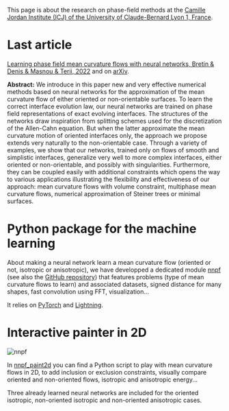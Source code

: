 This page is about the research on phase-field methods at the [Camille Jordan Institute (ICJ) of the University of Claude-Bernard Lyon 1, France](http://math.univ-lyon1.fr/?lang=en).

# Last article

[Learning phase field mean curvature flows with neural networks, Bretin & Denis & Masnou & Terii, 2022](https://www.sciencedirect.com/science/article/pii/S0021999122006416) and on [arXiv](https://arxiv.org/abs/2112.07343).

**Abstract:**
We introduce in this paper new and very effective numerical methods based on neural networks for the approximation of the mean curvature flow of either oriented or non-orientable surfaces. To learn the correct interface evolution law, our neural networks are trained on phase field representations of exact evolving interfaces. The structures of the networks draw inspiration from splitting schemes used for the discretization of the Allen-Cahn equation. But when the latter approximate the mean curvature motion of oriented interfaces only, the approach we propose extends very naturally to the non-orientable case. Through a variety of examples, we show that our networks, trained only on flows of smooth and simplistic interfaces, generalize very well to more complex interfaces, either oriented or non-orientable, and possibly with singularities. Furthermore, they can be coupled easily with additional constraints which opens the way to various applications illustrating the flexibility and effectiveness of our approach: mean curvature flows with volume constraint, multiphase mean curvature flows, numerical approximation of Steiner trees or minimal surfaces. 


# Python package for the machine learning

About making a neural network learn a mean curvature flow (oriented or not, isotropic or anisotropic), we have developped a dedicated module [nnpf](https://pypi.org/project/nnpf/) (see also the [GitHub repository](https://github.com/PhaseFieldICJ/nnpf)) that features problems (type of mean curvature flows to learn) and associated datasets, signed distance for many shapes, fast convolution using FFT, visualization...

It relies on [PyTorch](https://pytorch.org/) and [Lightning](https://www.pytorchlightning.ai/).


# Interactive painter in 2D

![nnpf](https://user-images.githubusercontent.com/10435058/207285788-97c68200-e19d-4657-9d94-abda977152dc.png)

In [nnpf_paint2d](https://github.com/PhaseFieldICJ/nnpf_paint2d) you can find a Python script to play with mean curvature flows in 2D, to add inclusion or exclusion constraints, visually compare oriented and non-oriented flows, isotropic and anisotropic energy...

Three already learned neural networks are included for the oriented isotropic, non-oriented isotropic and non-oriented anisotropic cases.
